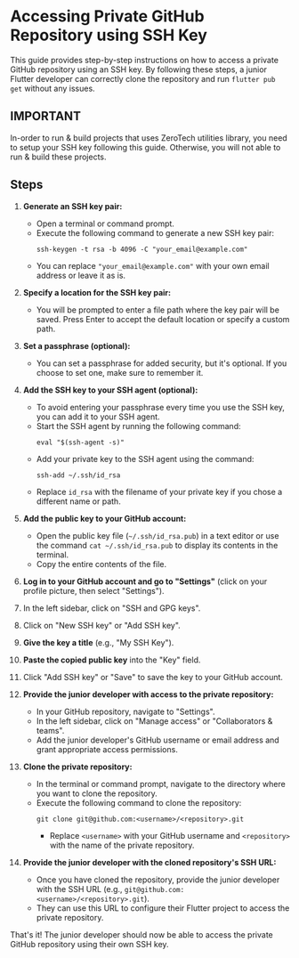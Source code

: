 # Accessing Private GitHub Repository using SSH Key

This guide provides step-by-step instructions on how to access a private GitHub repository using an SSH key. By following these steps, a junior Flutter developer can correctly clone the repository and run `flutter pub get` without any issues.

## IMPORTANT

In-order to run & build projects that uses ZeroTech utilities library, you need to setup your SSH key following this guide.
Otherwise, you will not able to run & build these projects.

## Steps

1. **Generate an SSH key pair:**

   - Open a terminal or command prompt.
   - Execute the following command to generate a new SSH key pair:
     ```
     ssh-keygen -t rsa -b 4096 -C "your_email@example.com"
     ```
   - You can replace `"your_email@example.com"` with your own email address or leave it as is.

2. **Specify a location for the SSH key pair:**

   - You will be prompted to enter a file path where the key pair will be saved. Press Enter to accept the default location or specify a custom path.

3. **Set a passphrase (optional):**

   - You can set a passphrase for added security, but it's optional. If you choose to set one, make sure to remember it.

4. **Add the SSH key to your SSH agent (optional):**

   - To avoid entering your passphrase every time you use the SSH key, you can add it to your SSH agent.
   - Start the SSH agent by running the following command:
     ```
     eval "$(ssh-agent -s)"
     ```
   - Add your private key to the SSH agent using the command:
     ```
     ssh-add ~/.ssh/id_rsa
     ```
   - Replace `id_rsa` with the filename of your private key if you chose a different name or path.

5. **Add the public key to your GitHub account:**

   - Open the public key file (`~/.ssh/id_rsa.pub`) in a text editor or use the command `cat ~/.ssh/id_rsa.pub` to display its contents in the terminal.
   - Copy the entire contents of the file.

6. **Log in to your GitHub account and go to "Settings"** (click on your profile picture, then select "Settings").

7. In the left sidebar, click on "SSH and GPG keys".

8. Click on "New SSH key" or "Add SSH key".

9. **Give the key a title** (e.g., "My SSH Key").

10. **Paste the copied public key** into the "Key" field.

11. Click "Add SSH key" or "Save" to save the key to your GitHub account.

12. **Provide the junior developer with access to the private repository:**

    - In your GitHub repository, navigate to "Settings".
    - In the left sidebar, click on "Manage access" or "Collaborators & teams".
    - Add the junior developer's GitHub username or email address and grant appropriate access permissions.

13. **Clone the private repository:**

    - In the terminal or command prompt, navigate to the directory where you want to clone the repository.
    - Execute the following command to clone the repository:
      ```
      git clone git@github.com:<username>/<repository>.git
      ```
      - Replace `<username>` with your GitHub username and `<repository>` with the name of the private repository.

14. **Provide the junior developer with the cloned repository's SSH URL:**

    - Once you have cloned the repository, provide the junior developer with the SSH URL (e.g., `git@github.com:<username>/<repository>.git`).
    - They can use this URL to configure their Flutter project to access the private repository.

That's it! The junior developer should now be able to access the private GitHub repository using their own SSH key.
